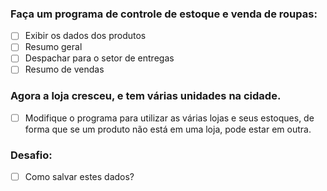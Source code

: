 ### Faça um programa de controle de estoque e venda de roupas:

- [ ] Exibir os dados dos produtos
- [ ] Resumo geral
- [ ] Despachar para o setor de entregas
- [ ] Resumo de vendas

### Agora a loja cresceu, e tem várias unidades na cidade.

- [ ] Modifique o programa para utilizar as várias lojas e seus estoques,
       de forma que se um produto não está em uma loja, pode estar em
       outra.

### Desafio:

- [ ] Como salvar estes dados?
